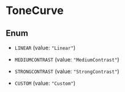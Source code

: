 
# ToneCurve

## Enum


* `LINEAR` (value: `"Linear"`)

* `MEDIUMCONTRAST` (value: `"MediumContrast"`)

* `STRONGCONTRAST` (value: `"StrongContrast"`)

* `CUSTOM` (value: `"Custom"`)



